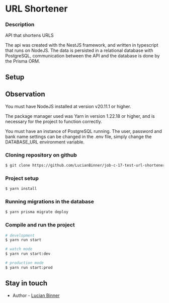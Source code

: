 # URL Shortener

### Description

API that shortens URLS

The api was created with the NestJS framework, and written in typescript that runs on NodeJS. The data is persisted in a relational database with PostgreSQL, communication between the API and the database is done by the Prisma ORM.


## Setup

## Observation

You must have NodeJS installed at version v20.11.1 or higher.

The package manager used was Yarn in version 1.22.18 or higher, and is necessary for the project to function correctly.

You must have an instance of PostgreSQL running. The user, password and bank name settings can be changed in the .env file, simply change the DATABASE_URL environment variable.

### Cloning repository on github

```bash
$ git clone https://github.com/LucianBinner/job-c-17-test-url-shortener.git
```

### Project setup

```bash
$ yarn install
```

### Running migrations in the database

```bash
$ yarn prisma migrate deploy
```

### Compile and run the project

```bash
# development
$ yarn run start

# watch mode
$ yarn run start:dev

# production mode
$ yarn run start:prod
```

## Stay in touch

- Author - [Lucian Binner](https://github.com/LucianBinner)


